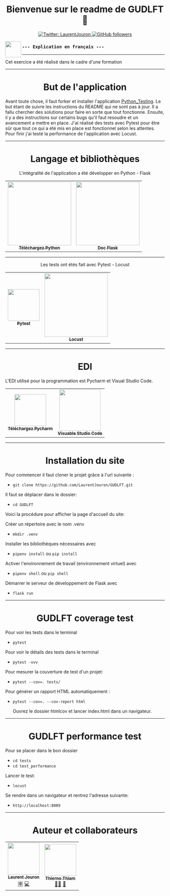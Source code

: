 <h1 align="center">Bienvenue sur le readme de GUDLFT 👋</h1>
<p align="center">
  <a href="https://twitter.com/LaurentJouron">
    <img alt="Twitter: LaurentJouron" 
      src="https://img.shields.io/twitter/follow/LaurentJouron.svg?style=social" target="_blank" />
  </a>
  <a href="https://github.com/LaurentJouron">
    <img alt="GitHub followers" 
      src="https://img.shields.io/github/followers/LaurentJouron?style=social" />
  </a>
</p>

<p align="center">
    <img align="left"
      width="50px" 
      src="https://encrypted-tbn0.gstatic.com/images?q=tbn:ANd9GcToscdusMNjQbffwasgiLuCsbCNZisJRE95Fg&usqp=CAU" />
</p>

### ``--- Explication en français ---``
___________

Cet exercice a été réalisé dans le cadre d'une formation 
___________

<h1 align="center">But de l'application</h1>

Avant toute chose, il faut forker et installer l'application [Python_Testing](https://github.com/OpenClassrooms-Student-Center/Python_Testing). Le but étant de suivre les instructions du README qui ne sont pas à jour. Il a fallu chercher des solutions pour faire en sorte que tout fonctionne.
Ensuite, il y a des instructions sur certains bugs qu'il faut resoudre et un avancement a mettre en place. J'ai réalisé des tests avec Pytest pour être sûr que tout ce qui a été mis en place est fonctionnel selon les attentes. Pour finir j'ai testé la performance de l'application avec Locust.

___________

<h1 align="center">Langage et bibliothèques</h1>

<p align="center">L'intégralité de l'application a été développer en Python - Flask</p>


<table>
  <tr>
    <td align="center">
      <a href=https://www.python.org/">
        <img width="200px"
          src="https://www.python.org/static/img/python-logo.png" /><br />
        <sub><b>Téléchargez Python</b></sub></a><br />
      <a href=https://www.python.org/" title="Téléchargez Python" ></a> 
    </td>
    <td align="center">
      <a href="https://flask.palletsprojects.com/en/3.0.x/">
        <img width="200px"
          src="https://flask.palletsprojects.com/en/3.0.x/_images/flask-horizontal.png" /><br />
        <sub><b>Doc Flask</b></sub></a><br />
      <a href="https://flask.palletsprojects.com/en/3.0.x/" title="Doc Flask" ></a> 
    </td>
  </tr>
</table>

___

<p align="center">Les tests ont étés fait avec Pytest - Locust</p>


<table>
  <tr>
    <td align="center">
      <a href="https://docs.pytest.org/en/7.4.x/">
        <img width="100px"
          src="https://docs.pytest.org/en/7.4.x/_static/pytest_logo_curves.svg" /><br />
        <sub><b>Pytest</b></sub></a><br />
      <a href="https://docs.pytest.org/en/7.4.x/" title="Pytest" ></a> 
    </td>
    <td align="center">
      <a href="https://locust.io/">
        <img width="200px"
          src="https://encrypted-tbn0.gstatic.com/images?q=tbn:ANd9GcT1fcH7bg61ntxizEMY1RcM295VMx1SMfaD7g&usqp=CAU" /><br />
        <sub><b>Locust</b></sub></a><br />
      <a href="https://locust.io/" title="Locust" ></a> 
    </td>
  </tr>
</table>

___________

<h1 align="center">EDI</h1>


<p align="left">L'EDI utilisé pour la programmation est Pycharm et Visual Studio Code.

<table>
  <tr>
    <td align="center">
      <a href=https://www.jetbrains.com/fr-fr/pycharm/download/#section=windows">
        <img width="100px"
          src="https://upload.wikimedia.org/wikipedia/commons/1/1d/PyCharm_Icon.svg" /><br />
        <sub><b>Téléchargez Pycharm</b></sub></a><br />
      <a href=https://www.jetbrains.com/fr-fr/pycharm/download/#section=windows" title="Téléchargez Pycharm" ></a> 
    </td>
    <td align="center">
      <a href="https://visualstudio.microsoft.com/fr/">
        <img width="130px"
          src="https://encrypted-tbn0.gstatic.com/images?q=tbn:ANd9GcQ-H3CcAG7w2nXSnlqldVWR-ER4mvFfLgqYxA&usqp=CAU" /><br />
        <sub><b>Visuable Studio Code</b></sub></a><br />
      <a href="https://visualstudio.microsoft.com/fr/" title="Visuable Studio Code" ></a>
    </td>
  </tr>
</table>

___________

<h1 align="center">Installation du site </h1>

Pour commencer il faut cloner le projet grâce à l'url suivante :
  * ``git clone https://github.com/LaurentJouron/GUDLFT.git``

Il faut se déplacer dans le dossier:
  * ``cd GUDLFT``

Voici la procédure pour afficher la page d'accueil du site:

Créer un répertoire avec le nom .venv
  * ``mkdir .venv``

Installer les bibliothèques nécessaires avec
  * ``pipenv install`` ou ``pip install``

Activer l'environnement de travail (environnement virtuel) avec
  * ``pipenv shell`` ou ``pip shell``

Démarrer le serveur de développement de Flask avec
  * ``flask run``

___________


<h1 align="center">GUDLFT coverage test </h1>

Pour voir les tests dans le terminal
  * ``pytest``

Pour voir le détails des tests dans le terminal
  * ``pytest -vvv``

Pour mesurer la couverture de test d'un projet:
  * ``pytest --cov=. tests/``

Pour générer un rapport HTML automatiquement :
  * ``pytest --cov=. --cov-report html``
  
    Ouvrez le dossier htmlcov et lancer index.html dans un navigateur.


___________


<h1 align="center">GUDLFT performance test </h1>

Pour se placer dans le bon dossier
  * ``cd tests``
  * ``cd test_performance``

Lancer le test:
  * ``locust``

Se rendre dans un navigateur et rentrez l'adresse suivante:
  * ``http://localhost:8089``

___________

<h1 align="center">Auteur et collaborateurs</h1>


<table>
  <tr>
    <td align="center">
      <a href="https://github.com/LaurentJouron">
        <img src="https://encrypted-tbn0.gstatic.com/images?q=tbn:ANd9GcRlW-w7O7g3hQTw8qcIAy3LCRhiHg5tUPfvVg&usqp=CAU"
          width="100px;"/><br />
        <sub><b>Laurent Jouron</b></sub></a><br />
      <a href="https://openclassrooms.com/fr/" title="Étudiant">🈸</a>
      <a href="https://github.com/LaurentJouron/Books-online" title="Codeur de l'application">💻</a>
    </td>
    <td align="center">
      <a href="https://github.com/thierhost">
        <img src="https://avatars.githubusercontent.com/u/7854284?s=100&v=4"
          width="100px;"/><br />
        <sub><b>Thierno Thiam</b></sub></a><br />
      <a href="https://github.com/thierhost" title="Mentor de Laurent">👨‍🏫</a> 
      <a href="https://www.python.org/dev/peps/pep-0008/" title="Doc PEP 8">📄</a>
    </td>
  </tr>
</table>
